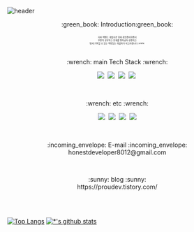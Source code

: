 ![header](https://capsule-render.vercel.app/api?type=waving&color=gradient&height=200&section=header&text=Junior%20Backend%20Developer!!&fontSize=50&animation=fadeIn&reversal=true&fontColor=d6ace6) 
<div align="center">:green_book:
Introduction:green_book:<br><br>
  <span style="font-size:5px">  
    자바 백엔드 개발자로 현재 취업준비하면서<br>
    꾸준히 공부하고 한계를 뛰어넘어 성장하고<br>
    팀에 기여할 수 있는 역량있는 개발자가 되고자합니다.:smile:</span>  
</div>

<br>
<p align="center">:wrench: main Tech Stack :wrench:</p>
<p align="center">
<img src="https://img.shields.io/badge/java-007396?style=for-the-badge&logo=java&logoColor=white">&nbsp;
<img src="https://img.shields.io/badge/-Spring-6DB33F?style=for-the-badge&logo=Spring&logoColor=white">&nbsp;
<img src="https://img.shields.io/badge/-MySQL-4479A1?style=for-the-badge&logo=MySQL&logoColor=white">&nbsp;
<img src="https://img.shields.io/badge/-Oracle-F80000?style=for-the-badge&logo=Oracle&logoColor=white">&nbsp;
</p>
<br>
<p align="center">:wrench: etc :wrench:</p>
<p align="center">
<img src="https://img.shields.io/badge/-HTML5-E34F26?style=flat-square&logo=HTML5&logoColor=white">&nbsp;
<img src="https://img.shields.io/badge/-CSS3-1572B6?style=flat-square&logo=CSS3&logoColor=white">&nbsp; 
<img src="https://img.shields.io/badge/-JavaScript-F7DF1E?style=flat-square&logo=JavaScript&logoColor=white">&nbsp;
<img src="https://img.shields.io/badge/jquery-0769AD?style=flat-square&logo=jquery&logoColor=white">
</p>

<br>
<p align="center">
:incoming_envelope: E-mail :incoming_envelope: <br>
honestdeveloper8012@gmail.com
</p>
<br>
<p align="center">
:sunny: blog :sunny: <br> 
https://proudev.tistory.com/
</p>

<br><br>

[![Top Langs](https://github-readme-stats.vercel.app/api/top-langs/?username=KuMinSoo)](https://github.com/KuMinSoo/github-readme-stats)
[![*'s github stats](https://github-readme-stats.vercel.app/api?username=KuMinSoo)](https://github.com/KuMinSoo)

